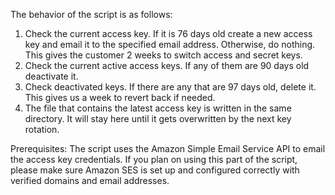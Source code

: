 The behavior of the script is as follows:
1.	Check the current access key. If it is 76 days old create a new access key and email it to the specified email address. Otherwise, do nothing. This gives the customer 2 weeks to switch access and secret keys.
2.	Check the current active access keys. If any of them are 90 days old deactivate it.
3.	Check deactivated keys. If there are any that are 97 days old, delete it. This gives us a week to revert back if needed.
4.	The file that contains the latest access key is written in the same directory. It will stay here until it gets overwritten by the next key rotation.

Prerequisites:
The script uses the Amazon Simple Email Service API to email the access key credentials. If you plan on using this part of the script, please make sure Amazon SES is set up and configured correctly with verified domains and email addresses.

